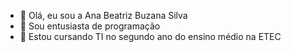 - 👋 Olá, eu sou a Ana Beatriz Buzana Silva
- 👀 Sou entusiasta de programação
- 🌱 Estou cursando TI no segundo ano do ensino médio na ETEC 


